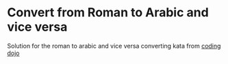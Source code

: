 # Convert from Roman to Arabic and vice versa

Solution for the roman to arabic and vice versa converting kata from [coding dojo](https://codingdojo.org/kata/RomanNumerals/)
